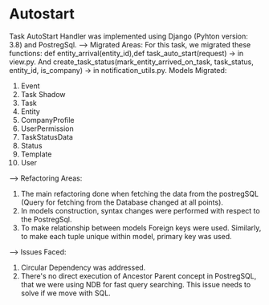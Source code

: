 # Autostart
Task AutoStart Handler was implemented using Django (Pyhton version: 3.8) and PostregSql.
--> Migrated Areas:
For this task, we migrated these functions: def entity_arrival(entity_id),def task_auto_start(request) -> in view.py. And create_task_status(mark_entity_arrived_on_task, task_status, entity_id, is_company) -> in notification_utils.py.
Models Migrated:
1. Event
2. Task Shadow
3. Task
4. Entity
5. CompanyProfile
6. UserPermission
7. TaskStatusData
8. Status
9. Template
10. User
    
--> Refactoring Areas:
1. The main refactoring done when fetching the data from the postregSQL (Query for fetching from the Database changed at all points).
2. In models construction, syntax changes were performed with respect to the PostregSql.
3. To make relationship between models Foreign keys were used. Similarly, to make each tuple unique within model, primary key was used.
   
--> Issues Faced:
1. Circular Dependency was addressed.
2. There's no direct execution of Ancestor Parent concept in PostregSQL, that we were using NDB for fast query searching. This issue needs to solve if we move with SQL.
